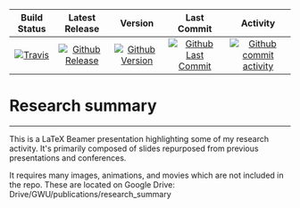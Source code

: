 | Build Status                             | Latest Release                                      | Version                                            | Last Commit                                                    | Activity                                    |
| :--------------------------------------: | :--------------------------:                        | :----:                                             | :------:                                                       | :------:                                    |
| [![Travis][travis_shield]][travis]       | [![Github Release][release_shield]][github_release] | [![Github Version][version_shield]][github_version] | [![Github Last Commit][last_commit_shield]][github_last_commit] | [![Github commit activity][activity_shield]][github_activity] |


[travis_shield]: https://travis-ci.org/skulumani/research_summary.svg?branch=master 
[release_shield]: https://img.shields.io/github/release/skulumani/research_summary.svg
[version_shield]: https://badge.fury.io/gh/skulumani%2Fresearch_summary.svg
[last_commit_shield]: https://img.shields.io/github/last-commit/skulumani/research_summary.svg
[activity_shield]: https://img.shields.io/github/commit-activity/y/skulumani/research_summary.svg

[travis]: https://travis-ci.org/skulumani/research_summary
[github_release]: https://github.com/skulumani/research_summary/releases/latest
[github_version]: https://badge.fury.io/gh/skulumani%2Fresearch_summary
[github_last_commit]: https://github.com/skulumani/research_summary/commits/master
[github_activity]: https://github.com/skulumani/research_summary/graphs/commit-activity

# Research summary
----------------------------

This is a LaTeX Beamer presentation highlighting some of my research activity.
It's primarily composed of slides repurposed from previous presentations and conferences.

It requires many images, animations, and movies which are not included in the repo.
These are located on Google Drive: Drive/GWU/publications/research_summary

